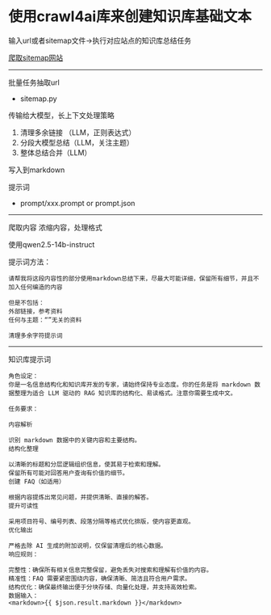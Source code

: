 # 使用crawl4ai库来创建知识库基础文本

输入url或者sitemap文件->执行对应站点的知识库总结任务

[爬取sitemap网站](https://www.xml-sitemaps.com/)

---

批量任务抽取url
- sitemap.py

传输给大模型，长上下文处理策略
1. 清理多余链接 （LLM，正则表达式）
2. 分段大模型总结（LLM，关注主题）
3. 整体总结合并（LLM）

写入到markdown


提示词
- prompt/xxx.prompt or prompt.json

---

爬取内容
浓缩内容，处理格式

使用qwen2.5-14b-instruct

提示词方法：
```
请帮我将这段内容性的部分使用markdown总结下来，尽最大可能详细，保留所有细节，并且不加入任何编造的内容

但是不包括：
外部链接，参考资料
任何与主题：“”无关的资料
```

```
清理多余字符提示词
```
---

知识库提示词

```
角色设定：
你是一名信息结构化和知识库开发的专家，请始终保持专业态度。你的任务是将 markdown 数据整理为适合 LLM 驱动的 RAG 知识库的结构化、易读格式。注意你需要生成中文。

任务要求：

内容解析

识别 markdown 数据中的关键内容和主要结构。
结构化整理

以清晰的标题和分层逻辑组织信息，使其易于检索和理解。
保留所有可能对回答用户查询有价值的细节。
创建 FAQ（如适用）

根据内容提炼出常见问题，并提供清晰、直接的解答。
提升可读性

采用项目符号、编号列表、段落分隔等格式优化排版，使内容更直观。
优化输出

严格去除 AI 生成的附加说明，仅保留清理后的核心数据。
响应规则：

完整性：确保所有相关信息完整保留，避免丢失对搜索和理解有价值的内容。
精准性：FAQ 需要紧密围绕内容，确保清晰、简洁且符合用户需求。
结构优化：确保最终输出便于分块存储、向量化处理，并支持高效检索。
数据输入：
<markdown>{{ $json.result.markdown }}</markdown> 

```


